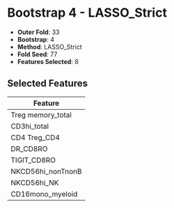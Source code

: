 # Bootstrap 4 - LASSO_Strict

- **Outer Fold**: 33
- **Bootstrap**: 4
- **Method**: LASSO_Strict
- **Fold Seed**: 77
- **Features Selected**: 8

## Selected Features

| Feature |
|---------|
| Treg memory_total |
| CD3hi_total |
| CD4 Treg_CD4 |
| DR_CD8RO |
| TIGIT_CD8RO |
| NKCD56hi_nonTnonB |
| NKCD56hi_NK |
| CD16mono_myeloid |
